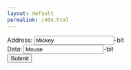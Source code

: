 ```yaml
---
layout: default
permalink: /404.html
---
```

<form action="/action_page.php">
Address: <input type="text" name="FirstName" value="Mickey">-bit<br>
Data: <input type="text" name="LastName" value="Mouse">-bit<br>
<input type="submit" value="Submit">
</form>
<script src="https://ajax.googleapis.com/ajax/libs/jquery/2.1.1/jquery.min.js"></script>
<script>
$( "form" ).submit(function( event ) {

}
</script>
